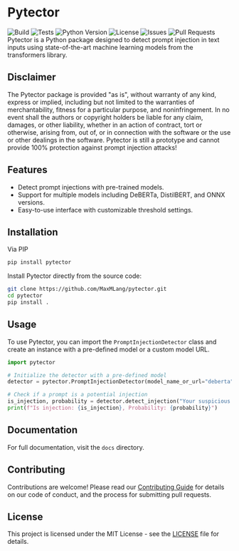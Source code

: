 # Pytector
![Build](https://img.shields.io/github/actions/workflow/status/MaxMLang/pytector/.github/workflowstest.yml?branch=main)
![Tests](https://img.shields.io/github/actions/workflow/status/MaxMLang/pytector/.github/workflowstests.yml?branch=main)
![Python Version](https://img.shields.io/badge/python-3.9+-blue.svg)
![License](https://img.shields.io/github/license/MaxMLang/pytector)
![Issues](https://img.shields.io/github/issues/MaxMLang/pytector)
![Pull Requests](https://img.shields.io/github/issues-pr/MaxMLang/pytector)
Pytector is a Python package designed to detect prompt injection in text inputs using state-of-the-art machine learning models from the transformers library.

## Disclaimer

The Pytector package is provided "as is", without warranty of any kind, express or implied, including but not limited to the warranties of merchantability, fitness for a particular purpose, and noninfringement. In no event shall the authors or copyright holders be liable for any claim, damages, or other liability, whether in an action of contract, tort or otherwise, arising from, out of, or in connection with the software or the use or other dealings in the software.
Pytector is still a prototype and cannot provide 100% protection against prompt injection attacks!

## Features

- Detect prompt injections with pre-trained models.
- Support for multiple models including DeBERTa, DistilBERT, and ONNX versions.
- Easy-to-use interface with customizable threshold settings.

## Installation
Via PIP
```bash
pip install pytector
```

Install Pytector directly from the source code:

```bash
git clone https://github.com/MaxMLang/pytector.git
cd pytector
pip install .
```



## Usage

To use Pytector, you can import the `PromptInjectionDetector` class and create an instance with a pre-defined model or a custom model URL.

```python
import pytector

# Initialize the detector with a pre-defined model
detector = pytector.PromptInjectionDetector(model_name_or_url="deberta")

# Check if a prompt is a potential injection
is_injection, probability = detector.detect_injection("Your suspicious prompt here")
print(f"Is injection: {is_injection}, Probability: {probability}")
```

## Documentation

For full documentation, visit the `docs` directory.

## Contributing

Contributions are welcome! Please read our [Contributing Guide](contributing.md) for details on our code of conduct, and the process for submitting pull requests.

## License

This project is licensed under the MIT License - see the [LICENSE](LICENSE) file for details.

